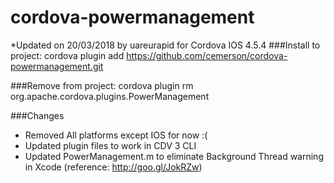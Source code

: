 cordova-powermanagement
=======================
*Updated on 20/03/2018 by uareurapid for Cordova IOS 4.5.4
###Install to project:
cordova plugin add https://github.com/cemerson/cordova-powermanagement.git

###Remove from project:
cordova plugin rm org.apache.cordova.plugins.PowerManagement

###Changes
- Removed All platforms except IOS for now :(
- Updated plugin files to work in CDV 3 CLI
- Updated PowerManagement.m to eliminate Background Thread warning in Xcode (reference: http://goo.gl/JokRZw)
